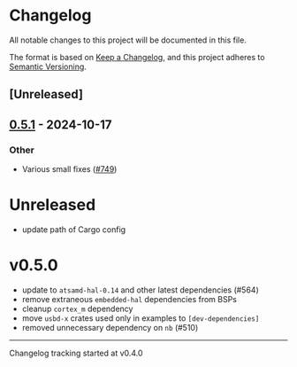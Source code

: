 # Changelog

All notable changes to this project will be documented in this file.

The format is based on [Keep a Changelog](https://keepachangelog.com/en/1.0.0/),
and this project adheres to [Semantic Versioning](https://semver.org/spec/v2.0.0.html).

## [Unreleased]

## [0.5.1](https://github.com/jbeaurivage/atsamd/compare/arduino_mkr1000-0.5.0...arduino_mkr1000-0.5.1) - 2024-10-17

### Other

- Various small fixes ([#749](https://github.com/jbeaurivage/atsamd/pull/749))
# Unreleased

- update path of Cargo config

# v0.5.0

- update to `atsamd-hal-0.14` and other latest dependencies (#564)
- remove extraneous `embedded-hal` dependencies from BSPs
- cleanup `cortex_m` dependency
- move `usbd-x` crates used only in examples to `[dev-dependencies]`
- removed unnecessary dependency on `nb` (#510)

---

Changelog tracking started at v0.4.0
